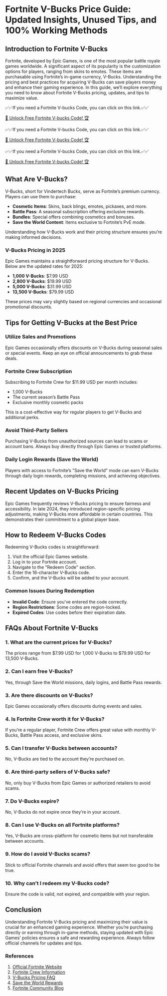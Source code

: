# Fortnite V-Bucks Price Guide: Updated Insights, Unused Tips, and 100% Working Methods

## Introduction to Fortnite V-Bucks
Fortnite, developed by Epic Games, is one of the most popular battle royale games worldwide. A significant aspect of its popularity is the customization options for players, ranging from skins to emotes. These items are purchasable using Fortnite’s in-game currency, V-Bucks. Understanding the pricing and best practices for acquiring V-Bucks can save players money and enhance their gaming experience. In this guide, we’ll explore everything you need to know about Fortnite V-Bucks pricing, updates, and tips to maximize value.

✅✅If you need a  Fortnite V-bucks Code, you can click on this link.✅✅

[🚀 Unlock Free Fortnite V-bucks Code! 🏆 ](https://therewardgate.com/fortnitevbucks/)

✅✅If you need a  Fortnite V-bucks Code, you can click on this link.✅✅

[🚀 Unlock Free Fortnite V-bucks Code! 🏆 ](https://therewardgate.com/fortnitevbucks/)

✅✅If you need a  Fortnite V-bucks Code, you can click on this link.✅✅

[🚀 Unlock Free Fortnite V-bucks Code! 🏆 ](https://therewardgate.com/fortnitevbucks/)


## What Are V-Bucks?
V-Bucks, short for Vindertech Bucks, serve as Fortnite’s premium currency. Players can use them to purchase:

- **Cosmetic Items**: Skins, back blings, emotes, pickaxes, and more.
- **Battle Pass**: A seasonal subscription offering exclusive rewards.
- **Bundles**: Special offers combining cosmetics and bonuses.
- **Save the World Content**: Items exclusive to Fortnite’s PvE mode.

Understanding how V-Bucks work and their pricing structure ensures you’re making informed decisions.

### V-Bucks Pricing in 2025
Epic Games maintains a straightforward pricing structure for V-Bucks. Below are the updated rates for 2025:

- **1,000 V-Bucks**: $7.99 USD
- **2,800 V-Bucks**: $19.99 USD
- **5,000 V-Bucks**: $31.99 USD
- **13,500 V-Bucks**: $79.99 USD

These prices may vary slightly based on regional currencies and occasional promotional discounts.

## Tips for Getting V-Bucks at the Best Price

### Utilize Sales and Promotions
Epic Games occasionally offers discounts on V-Bucks during seasonal sales or special events. Keep an eye on official announcements to grab these deals.

### Fortnite Crew Subscription
Subscribing to Fortnite Crew for $11.99 USD per month includes:

- 1,000 V-Bucks
- The current season’s Battle Pass
- Exclusive monthly cosmetic packs

This is a cost-effective way for regular players to get V-Bucks and additional perks.

### Avoid Third-Party Sellers
Purchasing V-Bucks from unauthorized sources can lead to scams or account bans. Always buy directly through Epic Games or trusted platforms.

### Daily Login Rewards (Save the World)
Players with access to Fortnite’s "Save the World" mode can earn V-Bucks through daily login rewards, completing missions, and achieving objectives.

## Recent Updates on V-Bucks Pricing
Epic Games frequently reviews V-Bucks pricing to ensure fairness and accessibility. In late 2024, they introduced region-specific pricing adjustments, making V-Bucks more affordable in certain countries. This demonstrates their commitment to a global player base.

## How to Redeem V-Bucks Codes
Redeeming V-Bucks codes is straightforward:

1. Visit the official Epic Games website.
2. Log in to your Fortnite account.
3. Navigate to the "Redeem Code" section.
4. Enter the 16-character V-Bucks code.
5. Confirm, and the V-Bucks will be added to your account.

### Common Issues During Redemption
- **Invalid Code**: Ensure you’ve entered the code correctly.
- **Region Restrictions**: Some codes are region-locked.
- **Expired Codes**: Use codes before their expiration date.

## FAQs About Fortnite V-Bucks

### 1. What are the current prices for V-Bucks?
The prices range from $7.99 USD for 1,000 V-Bucks to $79.99 USD for 13,500 V-Bucks.

### 2. Can I earn free V-Bucks?
Yes, through Save the World missions, daily logins, and Battle Pass rewards.

### 3. Are there discounts on V-Bucks?
Epic Games occasionally offers discounts during events and sales.

### 4. Is Fortnite Crew worth it for V-Bucks?
If you’re a regular player, Fortnite Crew offers great value with monthly V-Bucks, Battle Pass access, and exclusive skins.

### 5. Can I transfer V-Bucks between accounts?
No, V-Bucks are tied to the account they’re purchased on.

### 6. Are third-party sellers of V-Bucks safe?
No, only buy V-Bucks from Epic Games or authorized retailers to avoid scams.

### 7. Do V-Bucks expire?
No, V-Bucks do not expire once they’re in your account.

### 8. Can I use V-Bucks on all Fortnite platforms?
Yes, V-Bucks are cross-platform for cosmetic items but not transferable between accounts.

### 9. How do I avoid V-Bucks scams?
Stick to official Fortnite channels and avoid offers that seem too good to be true.

### 10. Why can’t I redeem my V-Bucks code?
Ensure the code is valid, not expired, and compatible with your region.

## Conclusion
Understanding Fortnite V-Bucks pricing and maximizing their value is crucial for an enhanced gaming experience. Whether you’re purchasing directly or earning through in-game methods, staying updated with Epic Games’ policies ensures a safe and rewarding experience. Always follow official channels for updates and tips.

### References
1. [Official Fortnite Website](https://www.epicgames.com/fortnite/en-US/home)
2. [Fortnite Crew Information](https://www.epicgames.com/fortnite/en-US/fortnite-crew)
3. [V-Bucks Pricing FAQ](https://www.epicgames.com/help/en-US/fortnite-c75/general-support-c79/what-are-v-bucks-and-how-do-they-work-a3519)
4. [Save the World Rewards](https://www.epicgames.com/help/en-US/fortnite-c75/save-the-world-c93)
5. [Fortnite Community Blog](https://www.epicgames.com/fortnite/en-US/news)

